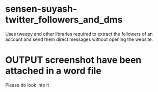 # sensen-suyash-twitter_followers_and_dms

Uses tweepy and other libraries required to extract the followers of an account and send them direct messages without opening the website.

# OUTPUT screenshot have been attached in a word file
Please do look into it

